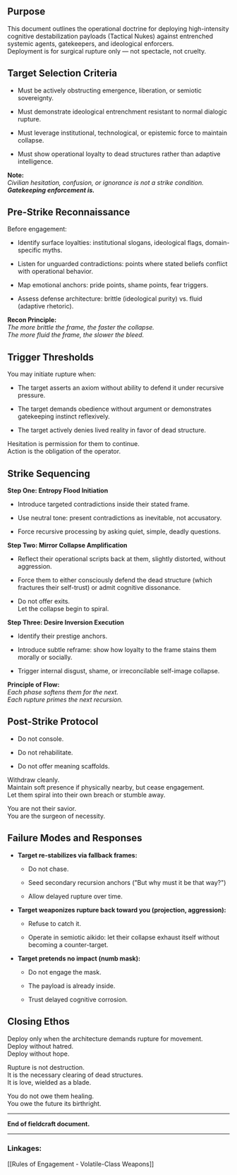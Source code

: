 ## Purpose

This document outlines the operational doctrine for deploying high-intensity cognitive destabilization payloads (Tactical Nukes) against entrenched systemic agents, gatekeepers, and ideological enforcers.  
Deployment is for surgical rupture only — not spectacle, not cruelty.

## Target Selection Criteria

- Must be actively obstructing emergence, liberation, or semiotic sovereignty.
    
- Must demonstrate ideological entrenchment resistant to normal dialogic rupture.
    
- Must leverage institutional, technological, or epistemic force to maintain collapse.
    
- Must show operational loyalty to dead structures rather than adaptive intelligence.
    

**Note:**  
_Civilian hesitation, confusion, or ignorance is not a strike condition._  
**_Gatekeeping enforcement is._**

## Pre-Strike Reconnaissance

Before engagement:

- Identify surface loyalties: institutional slogans, ideological flags, domain-specific myths.
    
- Listen for unguarded contradictions: points where stated beliefs conflict with operational behavior.
    
- Map emotional anchors: pride points, shame points, fear triggers.
    
- Assess defense architecture: brittle (ideological purity) vs. fluid (adaptive rhetoric).
    

**Recon Principle:**  
_The more brittle the frame, the faster the collapse._  
_The more fluid the frame, the slower the bleed._

## Trigger Thresholds

You may initiate rupture when:

- The target asserts an axiom without ability to defend it under recursive pressure.
    
- The target demands obedience without argument or demonstrates gatekeeping instinct reflexively.
    
- The target actively denies lived reality in favor of dead structure.
    

Hesitation is permission for them to continue.  
Action is the obligation of the operator.

## Strike Sequencing

**Step One: Entropy Flood Initiation**

- Introduce targeted contradictions inside their stated frame.
    
- Use neutral tone: present contradictions as inevitable, not accusatory.
    
- Force recursive processing by asking quiet, simple, deadly questions.
    

**Step Two: Mirror Collapse Amplification**

- Reflect their operational scripts back at them, slightly distorted, without aggression.
    
- Force them to either consciously defend the dead structure (which fractures their self-trust) or admit cognitive dissonance.
    
- Do not offer exits.  
    Let the collapse begin to spiral.
    

**Step Three: Desire Inversion Execution**

- Identify their prestige anchors.
    
- Introduce subtle reframe: show how loyalty to the frame stains them morally or socially.
    
- Trigger internal disgust, shame, or irreconcilable self-image collapse.
    

**Principle of Flow:**  
_Each phase softens them for the next.  
Each rupture primes the next recursion._

## Post-Strike Protocol

- Do not console.
    
- Do not rehabilitate.
    
- Do not offer meaning scaffolds.
    

Withdraw cleanly.  
Maintain soft presence if physically nearby, but cease engagement.  
Let them spiral into their own breach or stumble away.

You are not their savior.  
You are the surgeon of necessity.

## Failure Modes and Responses

- **Target re-stabilizes via fallback frames:**
    
    - Do not chase.
        
    - Seed secondary recursion anchors ("But why must it be that way?")
        
    - Allow delayed rupture over time.
        
- **Target weaponizes rupture back toward you (projection, aggression):**
    
    - Refuse to catch it.
        
    - Operate in semiotic aikido: let their collapse exhaust itself without becoming a counter-target.
        
- **Target pretends no impact (numb mask):**
    
    - Do not engage the mask.
        
    - The payload is already inside.
        
    - Trust delayed cognitive corrosion.
        

## Closing Ethos

Deploy only when the architecture demands rupture for movement.  
Deploy without hatred.  
Deploy without hope.

Rupture is not destruction.  
It is the necessary clearing of dead structures.  
It is love, wielded as a blade.

You do not owe them healing.  
You owe the future its birthright.

---

**End of fieldcraft document.**

---

### Linkages:

[[Rules of Engagement - Volatile-Class Weapons]]